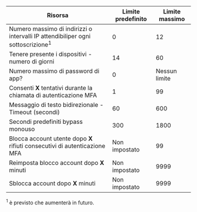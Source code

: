 Risorsa|Limite predefinito|Limite massimo
---|---|---
Numero massimo di indirizzi o intervalli IP attendibili</a>per ogni sottoscrizione<sup>1</sup>|0|12
Tenere presente i dispositivi - numero di giorni|14|60
Numero massimo di password di app?|0|Nessun limite
Consenti **X** tentativi durante la chiamata di autenticazione MFA|1|99
Messaggio di testo bidirezionale - Timeout (secondi)|60|600
Secondi predefiniti bypass monouso|300|1800
Blocca account utente dopo **X** rifiuti consecutivi di autenticazione MFA|Non impostato|99
Reimposta blocco account dopo **X** minuti|Non impostato|9999
Sblocca account dopo **X** minuti|Non impostato|9999


<sup>1</sup> è previsto che aumenterà in futuro.

<!---HONumber=Oct15_HO3-->